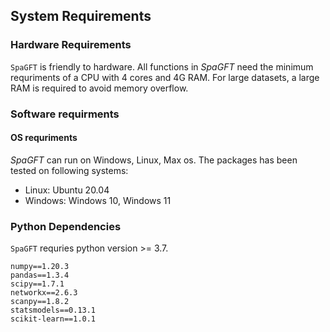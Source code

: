 ## System Requirements

### Hardware Requirements
```SpaGFT``` is friendly to hardware. All functions in _SpaGFT_ need the minimum
requriments of a CPU with 4 cores and 4G RAM. For large datasets, a large RAM is
required to avoid memory overflow.

### Software requirments
#### OS requriments
_SpaGFT_ can run on Windows, Linux, Max os. The packages has been tested on 
following systems:

- Linux: Ubuntu 20.04
- Windows: Windows 10, Windows 11

### Python Dependencies
```SpaGFT``` requries python version >= 3.7.

``` 
numpy==1.20.3 
pandas==1.3.4
scipy==1.7.1
networkx==2.6.3
scanpy==1.8.2
statsmodels==0.13.1 
scikit-learn==1.0.1
```
